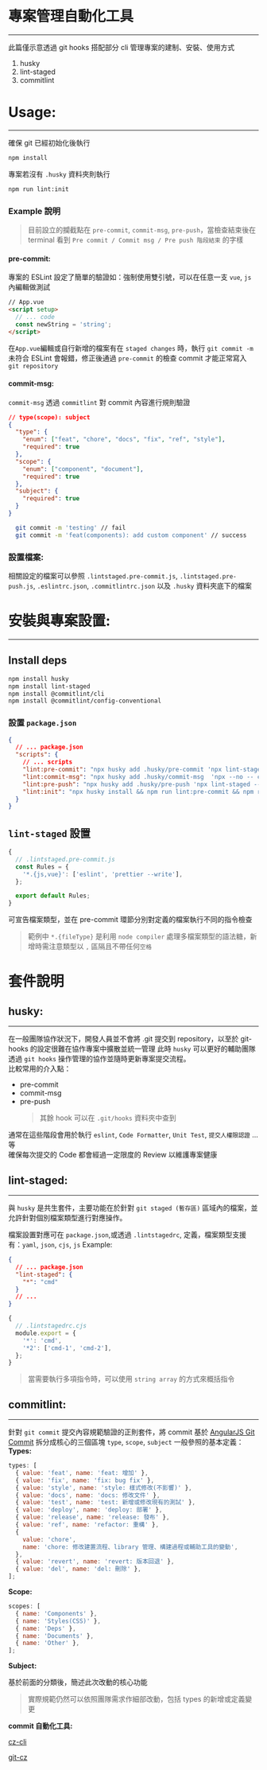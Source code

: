 # 專案管理自動化工具

---

此篇僅示意透過 git hooks 搭配部分 cli 管理專案的建制、安裝、使用方式

1. husky
2. lint-staged
3. commitlint

# Usage:

---

確保 git 已經初始化後執行

```zsh
npm install
```

專案若沒有 `.husky` 資料夾則執行

```zsh
npm run lint:init
```

### Example 說明

> 目前設立的攔截點在 `pre-commit`, `commit-msg`, `pre-push`，當檢查結束後在 terminal 看到 `Pre commit / Commit msg / Pre push 階段結束` 的字樣

#### pre-commit:

專案的 ESLint 設定了簡單的驗證如：強制使用雙引號，可以在任意一支 `vue`, `js` 內編輯做測試

```html
// App.vue
<script setup>
  // ... code
  const newString = 'string';
</script>
```

在`App.vue`編輯或自行新增的檔案有在 `staged changes` 時，執行 `git commit -m` 未符合 ESLint 會報錯，修正後通過 `pre-commit` 的檢查 commit 才能正常寫入 `git repository`

#### commit-msg:

`commit-msg` 透過 `commitlint` 對 commit 內容進行規則驗證

```json
// type(scope): subject
{
  "type": {
    "enum": ["feat", "chore", "docs", "fix", "ref", "style"],
    "required": true
  },
  "scope": {
    "enum": ["component", "document"],
    "required": true
  },
  "subject": {
    "required": true
  }
}
```

```zsh
  git commit -m 'testing' // fail
  git commit -m 'feat(components): add custom component' // success
```

### 設置檔案:

相關設定的檔案可以參照 `.lintstaged.pre-commit.js`, `.lintstaged.pre-push.js`, `.eslintrc.json`, `.commitlintrc.json` 以及 `.husky` 資料夾底下的檔案

# 安裝與專案設置:

---

## Install deps

```zsh
npm install husky
npm install lint-staged
npm install @commitlint/cli
npm install @commitlint/config-conventional
```

### 設置 `package.json`

```json
{
  // ... package.json
  "scripts": {
    // ... scripts
    "lint:pre-commit": "npx husky add .husky/pre-commit 'npx lint-staged --config .lintstaged.pre-commit.js'",
    "lint:commit-msg": "npx husky add .husky/commit-msg  'npx --no -- commitlint --edit ${1} --config .commitlintrc.json'",
    "lint:pre-push": "npx husky add .husky/pre-push 'npx lint-staged --config .lintstaged.pre-push.js'",
    "lint:init": "npx husky install && npm run lint:pre-commit && npm run lint:pre-push && npm run lint:commit-msg"
  }
}
```

## `lint-staged` 設置

```js
{
  // .lintstaged.pre-commit.js
  const Rules = {
    '*.{js,vue}': ['eslint', 'prettier --write'],
  };

  export default Rules;
}
```

可宣告檔案類型，並在 pre-commit 環節分別對定義的檔案執行不同的指令檢查

> 範例中 `*.{fileType}` 是利用 `node compiler` 處理多檔案類型的語法糖，新增時需注意類型以 `,` 區隔且不帶任何`空格`

# 套件說明

## husky:

---

在一般團隊協作狀況下，開發人員並不會將 .git 提交到 repository，以至於 git-hooks 的設定很難在協作專案中擴散並統一管理
此時 `husky` 可以更好的輔助團隊透過 `git hooks` 操作管理的協作並隨時更新專案提交流程。  
比較常用的介入點：

- pre-commit
- commit-msg
- pre-push
  > 其餘 hook 可以在 `.git/hooks` 資料夾中查到

通常在這些階段會用於執行 `eslint`, `Code Formatter`, `Unit Test`, `提交人權限認證` ... 等  
確保每次提交的 Code 都會經過一定限度的 Review 以維護專案健康

## lint-staged:

---

與 `husky` 是共生套件，主要功能在於針對 `git staged (暫存區)` 區域內的檔案，並允許針對個別檔案類型進行對應操作。

檔案設置對應可在 `package.json`,或透過 `.lintstagedrc`, 定義，檔案類型支援有：`yaml`, `json`, `cjs`, `js`
Example:

```json
{
  // ... package.json
  "lint-staged": {
    "*": "cmd"
  }
  // ...
}
```

```js
{
  // .lintstagedrc.cjs
  module.export = {
    '*': 'cmd',
    '*2': ['cmd-1', 'cmd-2'],
  };
}
```

> 當需要執行多項指令時，可以使用 `string array` 的方式來概括指令

## commitlint:

---

針對 `git commit` 提交內容規範驗證的正則套件，將 commit 基於 [AngularJS Git Commit](https://gist.github.com/stephenparish/9941e89d80e2bc58a153#format-of-the-commit-message) 拆分成核心的三個區塊 `type`, `scope`, `subject`
一般參照的基本定義：
**Types:**

```js
types: [
  { value: 'feat', name: 'feat: 增加' },
  { value: 'fix', name: 'fix: bug fix' },
  { value: 'style', name: 'style: 樣式修改(不影響)' },
  { value: 'docs', name: 'docs: 修改文件' },
  { value: 'test', name: 'test: 新增或修改現有的測試' },
  { value: 'deploy', name: 'deploy: 部署' },
  { value: 'release', name: 'release: 發布' },
  { value: 'ref', name: 'refactor: 重構' },
  {
    value: 'chore',
    name: 'chore: 修改建置流程、library 管理、構建過程或輔助工具的變動',
  },
  { value: 'revert', name: 'revert: 版本回退' },
  { value: 'del', name: 'del: 刪除' },
];
```

**Scope:**

```js
scopes: [
  { name: 'Components' },
  { name: 'Styles(CSS)' },
  { name: 'Deps' },
  { name: 'Documents' },
  { name: 'Other' },
];
```

**Subject:**

基於前面的分類後，簡述此次改動的核心功能

> 實際規範仍然可以依照團隊需求作細部改動，包括 types 的新增或定義變更

**commit 自動化工具:**

[cz-cli](https://github.com/commitizen/cz-cli)

[git-cz](https://github.com/streamich/git-cz)
